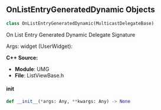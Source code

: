## OnListEntryGeneratedDynamic Objects

```python
class OnListEntryGeneratedDynamic(MulticastDelegateBase)
```

On List Entry Generated Dynamic  Delegate Signature

Args:
    widget (UserWidget):

**C++ Source:**

- **Module**: UMG
- **File**: ListViewBase.h

<a id="unreal.OnListEntryGeneratedDynamic.__init__"></a>

#### __init__

```python
def __init__(*args: Any, **kwargs: Any) -> None
```

<a id="unreal.OnListEntryInitializedDynamic"></a>